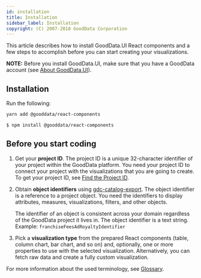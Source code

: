 ```yaml
---
id: installation
title: Installation
sidebar_label: Installation
copyright: (C) 2007-2018 GoodData Corporation
---
```


This article describes how to install GoodData.UI React components and a few steps to accomplish before you can start creating your visualizations.

**NOTE:** Before you install GoodData.UI, make sure that you have a GoodData account (see [About GoodData.UI](about_gooddataui.md#supported-technologies)).

## Installation

Run the following:

```bash
yarn add @gooddata/react-components
```

```bash
$ npm install @gooddata/react-components
```
## Before you start coding

1. Get your **project ID**. The project ID is a unique 32-character identifier of your project within the GoodData platform. You need your project ID to connect your project with the visualizations that you are going to create. To get your project ID, see [Find the Project ID](https://help.gooddata.com/display/doc/Find+the+Project+ID).
2. Obtain **object identifiers** using [gdc-catalog-export](gdc-catalog-export.md). The object identifier is a reference to a project object. You need the identifiers to display attributes, measures, visualizations, filters, and other objects.
    
    The identifier of an object is consistent across your domain regardless of the GoodData project it lives in. The object identifier is a text string. Example: `franchiseFeesAdRoyaltyIdentifier`
3. Pick a **visualization type** from the prepared React components (table, column chart, bar chart, and so on) and, optionally, one or more properties to use with the selected visualization. Alternatively, you can fetch raw data and create a fully custom visualization.

For more information about the used terminology, see [Glossary](glossary.md).
